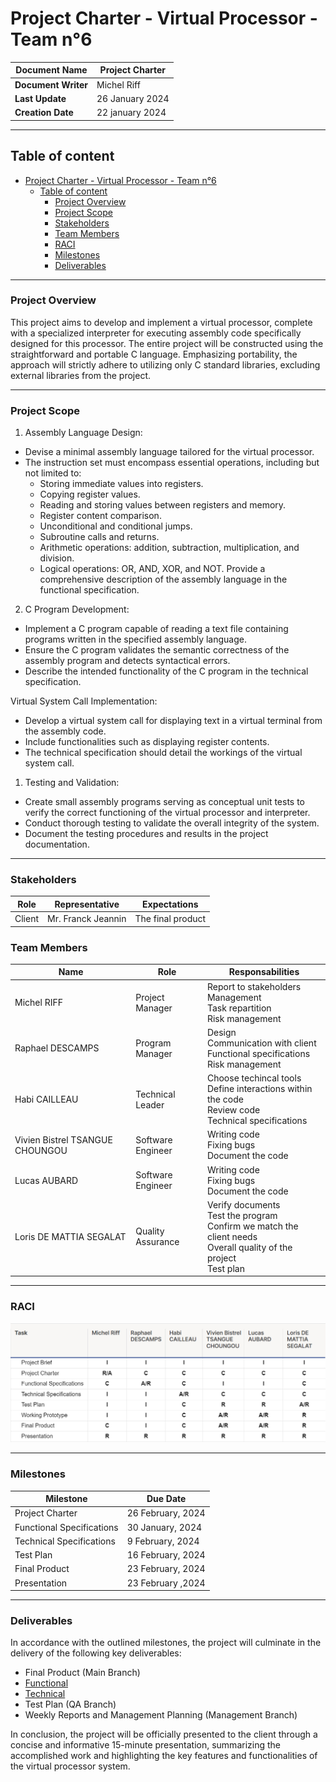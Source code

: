 # Project Charter - Virtual Processor - Team n°6

| **Document Name** | Project Charter |
| ---- | ---- |
| **Document Writer** | Michel Riff |
| **Last Update** | 26 January 2024 |
| **Creation Date** | 22 january 2024 |

- - -

## Table of content

- [Project Charter - Virtual Processor - Team n°6](#project-charter---virtual-processor---team-n6)
  - [Table of content](#table-of-content)
    - [Project Overview](#project-overview)
    - [Project Scope](#project-scope)
    - [Stakeholders](#stakeholders)
    - [Team Members](#team-members)
    - [RACI](#raci)
    - [Milestones](#milestones)
    - [Deliverables](#deliverables)

- - -

### Project Overview

This project aims to develop and implement a virtual processor, complete with a specialized interpreter for executing assembly code specifically designed for this processor. The entire project will be constructed using the straightforward and portable C language. Emphasizing portability, the approach will strictly adhere to utilizing only C standard libraries, excluding external libraries from the project.

- - -

### Project Scope

1. Assembly Language Design:
- Devise a minimal assembly language tailored for the virtual processor.
- The instruction set must encompass essential operations, including but not limited to:
    - Storing immediate values into registers.
    - Copying register values.
    - Reading and storing values between registers and memory.
    - Register content comparison.
    - Unconditional and conditional jumps.
    - Subroutine calls and returns.
    - Arithmetic operations: addition, subtraction, multiplication, and division.
    - Logical operations: OR, AND, XOR, and NOT.
Provide a comprehensive description of the assembly language in the functional specification.

2. C Program Development:
- Implement a C program capable of reading a text file containing programs written in the specified assembly language.
- Ensure the C program validates the semantic correctness of the assembly program and detects syntactical errors.
- Describe the intended functionality of the C program in the technical specification.
  
Virtual System Call Implementation:
- Develop a virtual system call for displaying text in a virtual terminal from the assembly code.
- Include functionalities such as displaying register contents.
- The technical specification should detail the workings of the virtual system call.

1. Testing and Validation:
- Create small assembly programs serving as conceptual unit tests to verify the correct functioning of the virtual processor and interpreter.
- Conduct thorough testing to validate the overall integrity of the system.
- Document the testing procedures and results in the project documentation.

- - -

### Stakeholders

| Role | Representative | Expectations |
| ---- | ---- | ---- |
| Client | Mr. Franck Jeannin | The final product |

### Team Members

| Name | Role | Responsabilities |
| ---- | ---- | ---- |
| Michel RIFF | Project Manager | Report to stakeholders<br>Management <br>Task repartition<br>Risk management |
| Raphael DESCAMPS | Program Manager | Design<br>Communication with client<br>Functional specifications<br>Risk management |
| Habi CAILLEAU | Technical Leader | Choose techincal tools<br>Define interactions within the code<br>Review code<br>Technical specifications |
| Vivien Bistrel TSANGUE CHOUNGOU | Software Engineer | Writing code<br>Fixing bugs<br>Document the code |
| Lucas AUBARD | Software Engineer | Writing code<br>Fixing bugs<br>Document the code |
| Loris DE MATTIA SEGALAT | Quality Assurance | Verify documents<br>Test the program<br>Confirm we match the client needs<br>Overall quality of the project<br>Test plan |

- - -

### RACI

![RACI](picture/RACI.png)

- - -

### Milestones

| Milestone | Due Date |
| ---- | ---- |
| Project Charter | 26 February, 2024 |
| Functional Specifications | 30 January, 2024 |
| Technical Specifications | 9 February, 2024 |
| Test Plan | 16 February, 2024 |
| Final Product | 23 February, 2024 |
| Presentation | 23 February ,2024 |

- - -

### Deliverables
In accordance with the outlined milestones, the project will culminate in the delivery of the following key deliverables:

- Final Product (Main Branch)
- [Functional](./Documents/FunctionalSpecification/FunctionalSpecification.md)
- [Technical](./Documents/TechnicalSpecification/TechnicalSpecification.md)
- Test Plan (QA Branch)
- Weekly Reports and Management Planning (Management Branch)

In conclusion, the project will be officially presented to the client through a concise and informative 15-minute presentation, summarizing the accomplished work and highlighting the key features and functionalities of the virtual processor system.